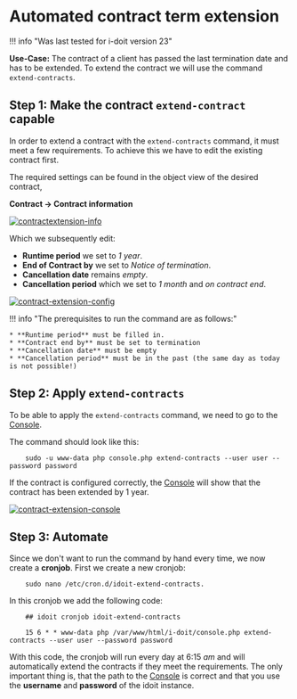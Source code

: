 # Automated contract term extension

!!! info "Was last tested for i-doit version 23"

**Use-Case:**
The contract of a client has passed the last termination date and has to be extended.
To extend the contract we will use the command `extend-contracts`.

## Step 1: Make the contract `extend-contract` capable

In order to extend a contract with the `extend-contracts` command, it must meet a few requirements.
To achieve this we have to edit the existing contract first.

The required settings can be found in the object view of the desired contract,

**Contract → Contract information**

[![contractextension-info](../assets/images/en/use-cases/automated-contract-extension/1-avv-uc.png)](../assets/images/en/use-cases/automated-contract-extension/1-avv-uc.png)

Which we subsequently edit:

* **Runtime period** we set to *1 year*.
* **End of Contract by** we set to *Notice of termination*.
* **Cancellation date** remains *empty*.
* **Cancellation period** which we set to *1 month* and *on contract end*.

[![contract-extension-config](../assets/images/en/use-cases/automated-contract-extension/2-avv-uc.png)](../assets/images/en/use-cases/automated-contract-extension/2-avv-uc.png)

!!! info "The prerequisites to run the command are as follows:"

    * **Runtime period** must be filled in.
    * **Contract end by** must be set to termination
    * **Cancellation date** must be empty
    * **Cancellation period** must be in the past (the same day as today is not possible!)

## Step 2: Apply `extend-contracts`

To be able to apply the `extend-contracts` command, we need to go to the [Console](../automation-and-integration/cli/console/index.md).

The command should look like this:

```shell
    sudo -u www-data php console.php extend-contracts --user user --password password
```

If the contract is configured correctly, the [Console](../automation-and-integration/cli/console/index.md) will show that the contract has been extended by 1 year. 

[![contract-extension-console](../assets/images/en/use-cases/automated-contract-extension/3-avv-uc.png)](../assets/images/en/use-cases/automated-contract-extension/3-avv-uc.png)

## Step 3: Automate

Since we don't want to run the command by hand every time, we now create a **cronjob**.
First we create a new cronjob:

```shell
    sudo nano /etc/cron.d/idoit-extend-contracts.
```

In this cronjob we add the following code:

```shell
    ## idoit cronjob idoit-extend-contracts

    15 6 * * www-data php /var/www/html/i-doit/console.php extend-contracts --user user --password password
```

With this code, the cronjob will run every day at 6:15 *am* and will automatically extend the contracts if they meet the requirements.
The only important thing is, that the path to the [Console](../automation-and-integration/cli/console/index.md) is correct and that you use the **username** and **password** of the idoit instance.
